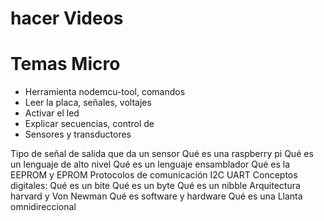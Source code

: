# hacer Videos

# Temas Micro

- Herramienta nodemcu-tool, comandos
- Leer la placa, señales, voltajes
- Activar el led
- Explicar secuencias, control de 
- Sensores y transductores

Tipo de señal de salida que da un sensor 
Qué es una raspberry pi
Qué es un lenguaje de alto nivel
Qué es un lenguaje ensamblador
Qué es la EEPROM y EPROM
Protocolos de comunicación
    I2C
    UART
Conceptos digitales:
Qué es un bite
Qué es un byte
Qué es un nibble
Arquitectura harvard y Von Newman
Qué es software y hardware
Qué es una Llanta omnidireccional



